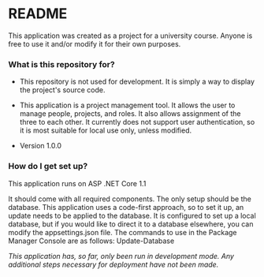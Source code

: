 # README #

This application was created as a project for a university course. Anyone is free to use it and/or modify it for their own purposes.

### What is this repository for? ###

* This repository is not used for development. It is simply a way to display the project's source code.

* This application is a project management tool. It allows the user to manage people, projects, and roles. It also allows assignment of the three to each other. It currently does not support user authentication, so it is most suitable for local use only, unless modified.

* Version 1.0.0

### How do I get set up? ###

This application runs on ASP .NET Core 1.1

It should come with all required components. The only setup should be the database. This application uses a code-first approach, so to set it up, an update needs to be applied to the database. It is configured to set up a local database, but if you would like to direct it to a database elsewhere, you can modify the appsettings.json file.
The commands to use in the Package Manager Console are as follows:
Update-Database

*This application has, so far, only been run in development mode. Any additional steps necessary for deployment have not been made.*
